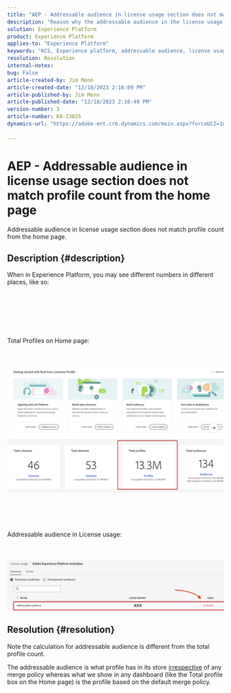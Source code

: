 ```yaml
---
title: "AEP - Addressable audience in license usage section does not match profile count from the home page"
description: "Reason why the addressable audience in the license usage section does not match profile count from the home page"
solution: Experience Platform
product: Experience Platform
applies-to: "Experience Platform"
keywords: "KCS, Experience platform, addressable audience, license usage, entitlements, profile count"
resolution: Resolution
internal-notes: 
bug: False
article-created-by: Jim Menn
article-created-date: "12/18/2023 2:16:09 PM"
article-published-by: Jim Menn
article-published-date: "12/18/2023 2:16:49 PM"
version-number: 3
article-number: KA-23025
dynamics-url: "https://adobe-ent.crm.dynamics.com/main.aspx?forceUCI=1&pagetype=entityrecord&etn=knowledgearticle&id=14baa5f8-af9d-ee11-be37-6045bd006268"

---
```

# AEP - Addressable audience in license usage section does not match profile count from the home page


Addressable audience in license usage section does not match profile count from the home page.

## Description {#description}

When in Experience Platform, you may see different numbers in different places, like so:<br><br> <br><br> <br><br> <br><br>Total Profiles on Home page:<br><br> <br><br>![](assets/___15baa5f8-af9d-ee11-be37-6045bd006268___.png)<br><br> <br><br> <br><br>Addressable audience in License usage:<br><br> <br><br>![](assets/___17baa5f8-af9d-ee11-be37-6045bd006268___.png)

## Resolution {#resolution}


Note the calculation for addressable audience is different from the total profile count.

The addressable audience is what profile has in its store <u>irrespective</u> of any merge policy whereas what we show in any dashboard (like the Total profile box on the Home page) is the profile based on the default merge policy.
